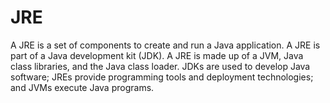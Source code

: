 # JRE

A JRE is a set of components to create and run a Java application. A JRE is part of a Java development kit (JDK). A JRE is made up of a JVM, Java class libraries, and the Java class loader. JDKs are used to develop Java software; JREs provide programming tools and deployment technologies; and JVMs execute Java programs.